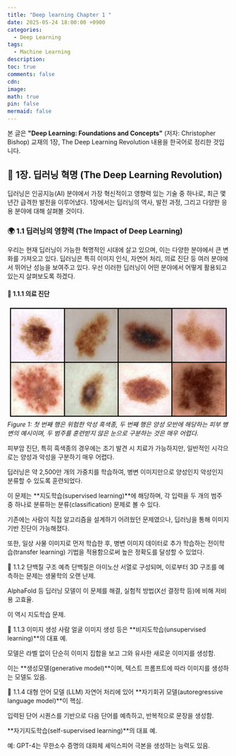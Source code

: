 ```yaml
---
title: "Deep learning Chapter 1 "
date: 2025-05-24 18:00:00 +0900
categories:
  - Deep Learning
tags:
  - Machine Learning
description: 
toc: true
comments: false
cdn: 
image:
math: true
pin: false
mermaid: false
---
```


본 글은 **"Deep Learning: Foundations and Concepts"** (저자: Christopher Bishop) 교재의 1장, The Deep Learning Revolution 내용을 한국어로 정리한 것입니다.

## 📘 1장. 딥러닝 혁명 (The Deep Learning Revolution)
딥러닝은 인공지능(AI) 분야에서 가장 혁신적이고 영향력 있는 기술 중 하나로, 최근 몇 년간 급격한 발전을 이루어냈다. 1장에서는 딥러닝의 역사, 발전 과정, 그리고 다양한 응용 분야에 대해 살펴볼 것이다.

### 🌍 1.1 딥러닝의 영향력 (The Impact of Deep Learning)
우리는 현재 딥러닝이 가능한 혁명적인 시대에 살고 있으며, 이는 다양한 분야에서 큰 변화를 가져오고 있다. 딥러닝은 특히 이미지 인식, 자연어 처리, 의료 진단 등 여러 분야에서 뛰어난 성능을 보여주고 있다.
우선 이러한 딥러닝이 어떤 분야에서 어떻게 활용되고 있는지 살펴보도록 하겠다.

#### 🧪 1.1.1 의료 진단
![Desktop View](/assets/img/deeplearning/chap1_figure1.png)
_Figure 1: 첫 번째 행은 위험한 악성 흑색종, 두 번째 행은 양성 모반에 해당하는 피부 병변의 예시이며, 두 범주를 훈련받지 않은 눈으로 구분하는 것은 매우 어렵다._

피부암 진단, 특히 흑색종의 경우에는 조기 발견 시 치료가 가능하지만, 일반적인 시각으로는 양성과 악성을 구분하기 매우 어렵다.

딥러닝은 약 2,500만 개의 가중치를 학습하여, 병변 이미지만으로 양성인지 악성인지 분류할 수 있도록 훈련되었다.

이 문제는 **지도학습(supervised learning)**에 해당하며, 각 입력을 두 개의 범주 중 하나로 분류하는 분류(classification) 문제로 볼 수 있다.

기존에는 사람이 직접 알고리즘을 설계하기 어려웠던 문제였으나, 딥러닝을 통해 이미지 기반 진단이 가능해졌다.

또한, 일상 사물 이미지로 먼저 학습한 후, 병변 이미지 데이터로 추가 학습하는 전이학습(transfer learning) 기법을 적용함으로써 높은 정확도를 달성할 수 있었다.

🧬 1.1.2 단백질 구조 예측
단백질은 아미노산 서열로 구성되며, 이로부터 3D 구조를 예측하는 문제는 생물학의 오랜 난제.

AlphaFold 등 딥러닝 모델이 이 문제를 해결, 실험적 방법(X선 결정학 등)에 비해 저비용 고효율.

이 역시 지도학습 문제.

🎨 1.1.3 이미지 생성
사람 얼굴 이미지 생성 등은 **비지도학습(unsupervised learning)**의 대표 예.

모델은 라벨 없이 단순히 이미지 집합을 보고 그와 유사한 새로운 이미지를 생성함.

이는 **생성모델(generative model)**이며, 텍스트 프롬프트에 따라 이미지를 생성하는 모델도 있음.

🧠 1.1.4 대형 언어 모델 (LLM)
자연어 처리에 있어 **자기회귀 모델(autoregressive language model)**이 핵심.

입력된 단어 시퀀스를 기반으로 다음 단어를 예측하고, 반복적으로 문장을 생성함.

**자기지도학습(self-supervised learning)**의 대표 예.

예: GPT-4는 무한소수 증명의 대화체 셰익스피어 극본을 생성하는 능력도 있음.

